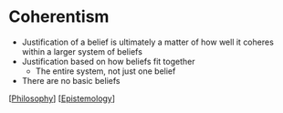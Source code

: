 # Coherentism

- Justification of a belief is ultimately a matter of how well it coheres within a larger system of beliefs
- Justification based on how beliefs fit together
  - The entire system, not just one belief
- There are no basic beliefs

[[Philosophy]] [[Epistemology]]

[//begin]: # "Autogenerated link references for markdown compatibility"
[Philosophy]: philosophy "Philosophy"
[Epistemology]: epistemology "Epistemology"
[//end]: # "Autogenerated link references"